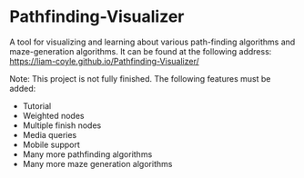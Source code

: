 # Pathfinding-Visualizer
A tool for visualizing and learning about various path-finding algorithms and maze-generation algorithms.
It can be found at the following address: https://liam-coyle.github.io/Pathfinding-Visualizer/

Note: This project is not fully finished. The following features must be added:
<ul>
  <li>Tutorial</li>
  <li>Weighted nodes</li>
  <li>Multiple finish nodes</li>
  <li>Media queries</li>
  <li>Mobile support</li>
  <li>Many more pathfinding algorithms</li>
  <li>Many more maze generation algorithms</li>
</ul>
